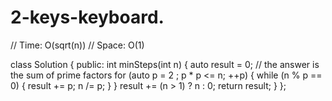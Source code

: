 # 2-keys-keyboard.

// Time:  O(sqrt(n))
// Space: O(1)

class Solution {
public:
    int minSteps(int n) {
        auto result = 0;
        // the answer is the sum of prime factors
        for (auto p = 2 ; p * p <= n; ++p) {
            while (n % p == 0) {
                result += p;
                n /= p;
            }
        }
        result += (n > 1) ? n : 0;
        return result;
    }
};
